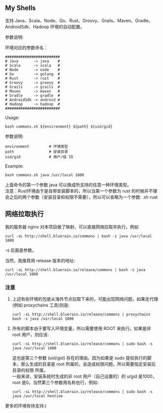 ## My Shells
支持 Java、Scala、Node、Go、Rust、Groovy、Grails、Maven、Gradle、AndroidSdk、Hadoop 环境的自动配置。

参数说明:   


环境对应的参数命名：
````
#########################
# Java       -> java    #
# Scala      -> scala   #
# Node       -> node    #
# Go         -> golang  #
# Rust       -> rust    #
# Groovy     -> groovy  #
# Grails     -> grails  #
# Maven      -> maven   #
# Gradle     -> gradle  #
# AndroidSdk -> android #
# Hadoop     -> hadoop  #
#########################
````
Usage:
````shell
bash commons.sh ${environment} ${path} ${uid/gid}
````
参数说明:
````
environment         # 环境类型
path                # 安装目录
uid/gid             # 用户/组 ID
````
Example:
````shell
bash commons.sh java /usr/local 1000
````
上面命令的第一个参数 java 可以换成所支持的任意一种环境类型。   
注意：Rust环境由于是自带安装脚本的，所以当第一个参数为 rust 的时候并不理会之后的两个参数（安装目录和权限不需要），所以可以省略为一个参数: .sh rust

## 网络拉取执行
我的服务器 nginx 对本项目做了映射，可以直接网络拉取并执行。例如
````shell
curl -sL http://shell.bluerain.io/commons | bash -s java /usr/local 1000
````
-s 后面是参数。

当然，我推荐用 release 版本的地址:
````shell
curl -sL http://shell.bluerain.io/release/commons | bash -s java /usr/local 1000
````

### 注意
1. 上述有些环境的包是从海外节点拉取下来的，可能出现网络问题。如果走代理(例如 proxychains 工具)则是: 
    ````
    curl -sL http://shell.bluerain.io/release/commons | proxychains bash -s java /usr/local 1000
    ````   
2. 所有的脚本由于要写入环境变量，所以需要使用 ROOT 来执行。如果是非 root 用户，则应该:   
    ````
    curl -sL http://shell.bluerain.io/release/commons | sudo bash -s java /usr/local 1000
    ````   
    这也是第三个参数 (uid/gid) 存在的理由。因为如果是 sudo 提权执行的脚本，那么生成的目录是 root 所属的，会造成权限问题。所以需要指定安装后目录的权限 所属。   
    一般来讲，安装系统时生成的非 root 用户（自己设置的）的 u/gid 是1000，root 是0。当然第三个参数用名称也行，例如:   
    ````
    curl -sL http://shell.bluerain.io/release/commons | sudo bash -s java /usr/local hentioe
    ````   
更多的环境有待支持:)
